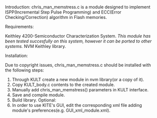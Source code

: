 

Introduction:
chris_man_memstress.c is a module designed to implement ISPP(Incremental Step Pulse Programming) and ECC(Error Checking/Correction) algorithm in Flash memories. 


Requirements:

Keithley 4200-Semiconductor Characterization System.
*This module has been tested succesfully on this system, however it can be ported to other systems.*
NVM Keithley library.


Installation:

Due to copyright issues, chris_man_memstress.c should be installed with the following steps:

1. Through KULT create a new module in nvm library(or a copy of it).
2. Copy KULT_body.c contents to the created module.
3. Manually add chris_man_memstress() parameters in KULT interface.
4. Save and compile module.
5. Build library.
Optional:
6. In order to use KITE's GUI, edit the corresponding xml file adding module's preferences(e.g. GUI_xml_module.xml).


